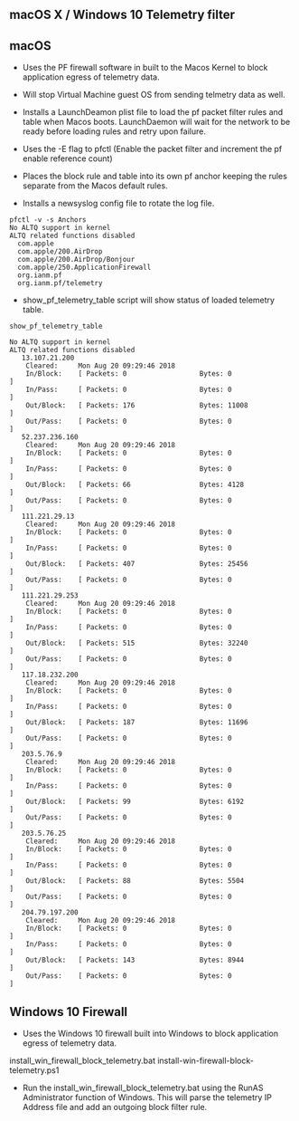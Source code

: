 macOS X / Windows 10 Telemetry filter
--------------------------------------

macOS
-----

- Uses the PF firewall software in built to the Macos Kernel to block application egress of telemetry data.

- Will stop Virtual Machine guest OS from sending telmetry data as well.

- Installs a LaunchDeamon plist file to load the pf packet filter rules and table when Macos boots. LaunchDaemon will wait for the network to be ready before loading rules and retry upon failure.

- Uses the -E flag to pfctl (Enable the packet filter and increment the pf enable reference count)

- Places the block rule and table into its own pf anchor keeping the rules separate from the Macos default rules.

- Installs a newsyslog config file to rotate the log file.

````
pfctl -v -s Anchors
No ALTQ support in kernel
ALTQ related functions disabled
  com.apple
  com.apple/200.AirDrop
  com.apple/200.AirDrop/Bonjour
  com.apple/250.ApplicationFirewall
  org.ianm.pf
  org.ianm.pf/telemetry
````

- show_pf_telemetry_table script will show status of loaded telemetry table.

````
show_pf_telemetry_table

No ALTQ support in kernel
ALTQ related functions disabled
   13.107.21.200
	Cleared:     Mon Aug 20 09:29:46 2018
	In/Block:    [ Packets: 0                  Bytes: 0                  ]
	In/Pass:     [ Packets: 0                  Bytes: 0                  ]
	Out/Block:   [ Packets: 176                Bytes: 11008              ]
	Out/Pass:    [ Packets: 0                  Bytes: 0                  ]
   52.237.236.160
	Cleared:     Mon Aug 20 09:29:46 2018
	In/Block:    [ Packets: 0                  Bytes: 0                  ]
	In/Pass:     [ Packets: 0                  Bytes: 0                  ]
	Out/Block:   [ Packets: 66                 Bytes: 4128               ]
	Out/Pass:    [ Packets: 0                  Bytes: 0                  ]
   111.221.29.13
	Cleared:     Mon Aug 20 09:29:46 2018
	In/Block:    [ Packets: 0                  Bytes: 0                  ]
	In/Pass:     [ Packets: 0                  Bytes: 0                  ]
	Out/Block:   [ Packets: 407                Bytes: 25456              ]
	Out/Pass:    [ Packets: 0                  Bytes: 0                  ]
   111.221.29.253
	Cleared:     Mon Aug 20 09:29:46 2018
	In/Block:    [ Packets: 0                  Bytes: 0                  ]
	In/Pass:     [ Packets: 0                  Bytes: 0                  ]
	Out/Block:   [ Packets: 515                Bytes: 32240              ]
	Out/Pass:    [ Packets: 0                  Bytes: 0                  ]
   117.18.232.200
	Cleared:     Mon Aug 20 09:29:46 2018
	In/Block:    [ Packets: 0                  Bytes: 0                  ]
	In/Pass:     [ Packets: 0                  Bytes: 0                  ]
	Out/Block:   [ Packets: 187                Bytes: 11696              ]
	Out/Pass:    [ Packets: 0                  Bytes: 0                  ]
   203.5.76.9
	Cleared:     Mon Aug 20 09:29:46 2018
	In/Block:    [ Packets: 0                  Bytes: 0                  ]
	In/Pass:     [ Packets: 0                  Bytes: 0                  ]
	Out/Block:   [ Packets: 99                 Bytes: 6192               ]
	Out/Pass:    [ Packets: 0                  Bytes: 0                  ]
   203.5.76.25
	Cleared:     Mon Aug 20 09:29:46 2018
	In/Block:    [ Packets: 0                  Bytes: 0                  ]
	In/Pass:     [ Packets: 0                  Bytes: 0                  ]
	Out/Block:   [ Packets: 88                 Bytes: 5504               ]
	Out/Pass:    [ Packets: 0                  Bytes: 0                  ]
   204.79.197.200
	Cleared:     Mon Aug 20 09:29:46 2018
	In/Block:    [ Packets: 0                  Bytes: 0                  ]
	In/Pass:     [ Packets: 0                  Bytes: 0                  ]
	Out/Block:   [ Packets: 143                Bytes: 8944               ]
	Out/Pass:    [ Packets: 0                  Bytes: 0                  ]

````

Windows 10 Firewall
--------------------

- Uses the Windows 10 firewall built into Windows to block application egress of telemetry data.

install_win_firewall_block_telemetry.bat
install-win-firewall-block-telemetry.ps1

- Run the install_win_firewall_block_telemetry.bat using the RunAS Administrator function of Windows. This will parse the telemetry IP Address file and add an outgoing block filter rule. 
